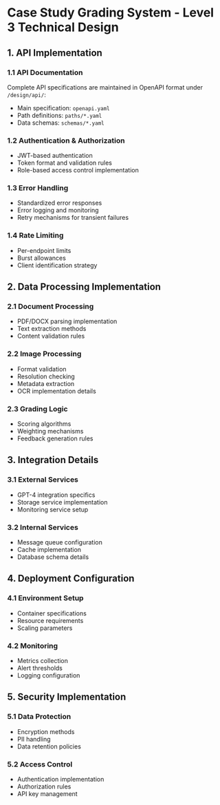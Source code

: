 # Case Study Grading System - Level 3 Technical Design

## **1. API Implementation**

### **1.1 API Documentation**
Complete API specifications are maintained in OpenAPI format under `/design/api/`:
- Main specification: `openapi.yaml`
- Path definitions: `paths/*.yaml`
- Data schemas: `schemas/*.yaml`

### **1.2 Authentication & Authorization**
- JWT-based authentication
- Token format and validation rules
- Role-based access control implementation

### **1.3 Error Handling**
- Standardized error responses
- Error logging and monitoring
- Retry mechanisms for transient failures

### **1.4 Rate Limiting**
- Per-endpoint limits
- Burst allowances
- Client identification strategy

## **2. Data Processing Implementation**

### **2.1 Document Processing**
- PDF/DOCX parsing implementation
- Text extraction methods
- Content validation rules

### **2.2 Image Processing**
- Format validation
- Resolution checking
- Metadata extraction
- OCR implementation details

### **2.3 Grading Logic**
- Scoring algorithms
- Weighting mechanisms
- Feedback generation rules

## **3. Integration Details**

### **3.1 External Services**
- GPT-4 integration specifics
- Storage service implementation
- Monitoring service setup

### **3.2 Internal Services**
- Message queue configuration
- Cache implementation
- Database schema details

## **4. Deployment Configuration**

### **4.1 Environment Setup**
- Container specifications
- Resource requirements
- Scaling parameters

### **4.2 Monitoring**
- Metrics collection
- Alert thresholds
- Logging configuration

## **5. Security Implementation**

### **5.1 Data Protection**
- Encryption methods
- PII handling
- Data retention policies

### **5.2 Access Control**
- Authentication implementation
- Authorization rules
- API key management 